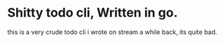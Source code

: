 # Shitty todo cli, Written in go.

this is a very crude todo cli i wrote on stream a while back, its quite bad.

